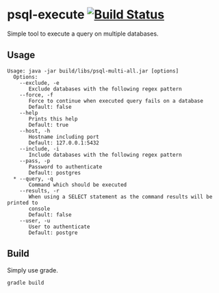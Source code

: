 # psql-execute [![Build Status](https://travis-ci.org/foxylion/psql-multi.svg?branch=master)](https://travis-ci.org/foxylion/psql-multi)

Simple tool to execute a query on multiple databases.

## Usage

```
Usage: java -jar build/libs/psql-multi-all.jar [options]
  Options:
    --exclude, -e
       Exclude databases with the following regex pattern
    --force, -f
       Force to continue when executed query fails on a database
       Default: false
    --help
       Prints this help
       Default: true
    --host, -h
       Hostname including port
       Default: 127.0.0.1:5432
    --include, -i
       Include databases with the following regex pattern
    --pass, -p
       Password to authenticate
       Default: postgres
  * --query, -q
       Command which should be executed
    --results, -r
       When using a SELECT statement as the command results will be printed to
       console
       Default: false
    --user, -u
       User to authenticate
       Default: postgre
```

## Build

Simply use grade.

```
gradle build
```